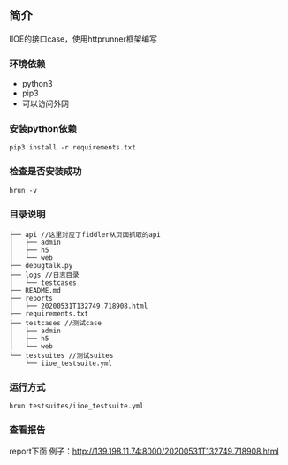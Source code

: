 ## 简介
IIOE的接口case，使用httprunner框架编写

### 环境依赖  

- python3  
- pip3  
- 可以访问外网  

### 安装python依赖

```
pip3 install -r requirements.txt
```

### 检查是否安装成功

```
hrun -v
```

### 目录说明
```
├── api //这里对应了fiddler从页面抓取的api
│   ├── admin
│   ├── h5
│   └── web
├── debugtalk.py
├── logs //日志目录
│   └── testcases
├── README.md
├── reports
│   ├── 20200531T132749.718908.html
├── requirements.txt 
├── testcases //测试case
│   ├── admin
│   ├── h5
│   └── web
└── testsuites //测试suites
    └── iioe_testsuite.yml

```

### 运行方式
```
hrun testsuites/iioe_testsuite.yml
```

### 查看报告
report下面
例子：http://139.198.11.74:8000/20200531T132749.718908.html


